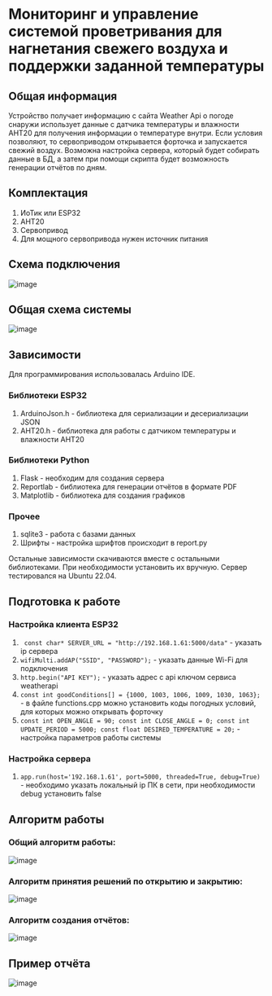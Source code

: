 # Мониторинг и управление системой проветривания для нагнетания свежего воздуха и поддержки заданной температуры

## Общая информация

Устройство получает информацию с сайта Weather Api о погоде снаружи использует данные с датчика температуры и влажности AHT20 для получения информации о температуре внутри. Если условия позволяют, то сервоприводом открывается форточка и запускается свежий воздух. Возможна настройка сервера, который будет собирать данные в БД, а затем при помощи скрипта будет возможность генерации отчётов по дням.

## Комплектация

1. ИоТик или ESP32
2. AHT20
3. Сервопривод
4. Для мощного сервопривода нужен источник питания

## Схема подключения

![image](scheme.png)

## Общая схема системы
![image](block.jpg)

## Зависимости

Для программирования использовалась Arduino IDE.

### Библиотеки ESP32
1. ArduinoJson.h - библиотека для сериализации и десериализации JSON
2. AHT20.h - библиотека для работы с датчиком температуры и влажности AHT20

### Библиотеки Python
1. Flask - необходим для создания сервера
2. Reportlab - библиотека для генерации отчётов в формате PDF
3. Matplotlib - библиотека для создания графиков

### Прочее
1. sqlite3 - работа с базами данных
2. Шрифты - настройка шрифтов происходит в report.py

Остальные зависимости скачиваются вместе с остальными библиотеками. При необходимости установить их вручную. Сервер тестировался на Ubuntu 22.04.

## Подготовка к работе

### Настройка клиента ESP32
1. ``` const char* SERVER_URL = "http://192.168.1.61:5000/data"``` - указать ip сервера
2. ```wifiMulti.addAP("SSID", "PASSWORD");``` - указать данные Wi-Fi для подключения
3. ```http.begin("API KEY");``` - указать адрес с api ключом сервиса weatherapi
4. ```const int goodConditions[] = {1000, 1003, 1006, 1009, 1030, 1063};``` - в файле functions.cpp можно установить коды погодных условий, для которых можно открывать форточку
5. ```const int OPEN_ANGLE = 90; const int CLOSE_ANGLE = 0; const int UPDATE_PERIOD = 5000; const float DESIRED_TEMPERATURE = 20;``` - настройка параметров работы системы

### Настройка сервера 
1. ```app.run(host='192.168.1.61', port=5000, threaded=True, debug=True)``` - необходимо указать локальный ip ПК в сети, при необходимости debug установить false


## Алгоритм работы

### Общий алгоритм работы:
![image](common.png)

### Алгоритм принятия решений по открытию и закрытию:
![image](specific.jpg)

### Алгоритм создания отчётов:
![image](report.png)

## Пример отчёта
![image](report_example.png)